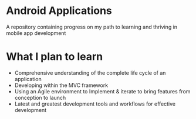# Android Applications

A repository containing progress on my path to learning and thriving in mobile app development

# What I plan to learn

* Comprehensive understanding of the complete life cycle of an application
* Developing within the MVC framework
* Using an Agile environment to Implement & iterate to bring features from conception to launch
* Latest and greatest development tools and workflows for effective development
